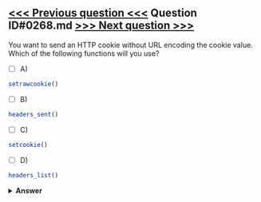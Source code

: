 [<<< Previous question <<<](0267.md)   Question ID#0268.md   [>>> Next question >>>](0269.md)
---

You want to send an HTTP cookie without URL encoding the cookie value. Which of the following functions will you use?

- [ ] A)
```php
setrawcookie()
```

- [ ] B)
```php
headers_sent()
```

- [ ] C)
```php
setcookie()
```

- [ ] D)
```php
headers_list()
```


<details><summary><b>Answer</b></summary>
<p>
  Answer: <strong>A</strong>
</p>
</details>
